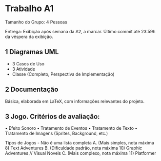 # Trabalho A1
Tamanho do Grupo: 4 Pessoas

Entrega: Exibição após semana da A2, a marcar. Último commit até 23:59h da véspera da exibição.

## 1 Diagramas UML
- 3 Casos de Uso
- 3 Atividade
- Classe (Completo, Perspectiva de Implementação)

## 2 Documentação
Básica, elaborada em LaTeX, com informações relevantes do projeto.

## 3 Jogo. Critérios de avaliação:
• Efeito Sonoro
• Tratamento de Eventos
• Tratamento de Texto
• Tratamento de Imagens (Sprites, Background, etc.)

Tipos de Jogos - Não é uma lista completa
A. (Mais simples, nota máxima 8) Text Adventures
B. (Dificuldade padrão, nota máxima 10) Graphic Adventures // Visual Novels
C. (Mais complexo, nota máxima 11) Platformer